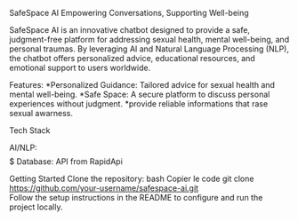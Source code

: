 SafeSpace AI
Empowering Conversations, Supporting Well-being

SafeSpace AI is an innovative chatbot designed to provide a safe, judgment-free platform for addressing sexual health, mental well-being, and personal traumas. By leveraging AI and Natural Language Processing (NLP), the chatbot offers personalized advice, educational resources, and emotional support to users worldwide.

Features:
*Personalized Guidance: Tailored advice for sexual health and mental well-being.
*Safe Space: A secure platform to discuss personal experiences without judgment.
*provide reliable informations that rase sexual awarness.

Tech Stack

AI/NLP: $$$$$
Database: API from RapidApi

Getting Started
Clone the repository:
bash
Copier le code
git clone https://github.com/your-username/safespace-ai.git  
Follow the setup instructions in the README to configure and run the project locally.
